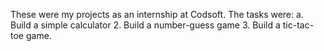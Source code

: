 These were my projects as an internship at Codsoft. 
The tasks were: a. Build a simple calculator 2. Build a number-guess game 3. Build a tic-tac-toe game. 
